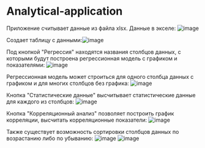 # Analytical-application
Приложение считывает данные из файла xlsx.
Данные в экселе: ![image](https://github.com/TokArsi/Analytical-application/assets/107765021/c148122c-a18a-4bf8-afdb-7be3f8d3f204)

Создает таблицу с данными:![image](https://github.com/TokArsi/Analytical-application/assets/107765021/a6799c30-f214-4834-afba-060f69194aaa)

Под кнопкой "Регрессия" находятся названия столбцов данных, с которыми будут построена регрессионная модель с графиком и показателями: 
![image](https://github.com/TokArsi/Analytical-application/assets/107765021/625aec86-5553-4093-9256-7b1a0568d5a5)

Регрессионная модель может строиться для одного столбца данных с графиком и для многих столбцов без графика:
![image](https://github.com/TokArsi/Analytical-application/assets/107765021/57c18b45-abad-4029-a216-3bee3dd0b352)

Кнопка "Статистические данные" высчитывает статистические данные для каждого из столбцов: 
![image](https://github.com/TokArsi/Analytical-application/assets/107765021/9b4747f4-23b8-43f7-a7fa-6ad866ae54df)

Кнопка "Корреляционный анализ" позволяет построить график корреляции, высчитать корреляционные показатели: ![image](https://github.com/TokArsi/Analytical-application/assets/107765021/97fe5cf7-9d45-4f0c-9a62-978b944f4b0c)

Также существует возможность сортировки столбцов данных по возрастанию либо по убыванию: 
![image](https://github.com/TokArsi/Analytical-application/assets/107765021/0e52f07b-6313-4ab1-b5bb-d12be7ddbd0a)
![image](https://github.com/TokArsi/Analytical-application/assets/107765021/444be7e0-5339-4e03-8b93-78e7f4616266)






